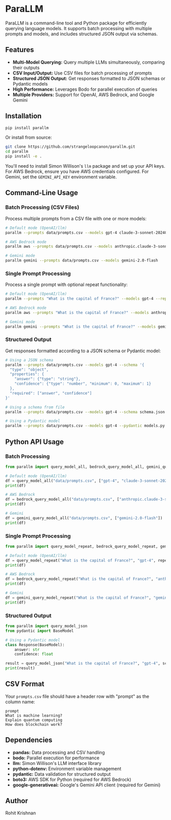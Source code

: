 # ParaLLM

ParaLLM is a command-line tool and Python package for efficiently querying language models. It supports batch processing with multiple prompts and models, and includes structured JSON output via schemas.

## Features

- **Multi-Model Querying:** Query multiple LLMs simultaneously, comparing their outputs
- **CSV Input/Output:** Use CSV files for batch processing of prompts
- **Structured JSON Output:** Get responses formatted to JSON schemas or Pydantic models
- **High Performance:** Leverages Bodo for parallel execution of queries
- **Multiple Providers:** Support for OpenAI, AWS Bedrock, and Google Gemini

## Installation

```bash
pip install parallm
```

Or install from source:

```bash
git clone https://github.com/strangeloopcanon/parallm.git
cd parallm
pip install -e .
```

You'll need to install Simon Willison's `llm` package and set up your API keys. For AWS Bedrock, ensure you have AWS credentials configured. For Gemini, set the `GEMINI_API_KEY` environment variable.

## Command-Line Usage

### Batch Processing (CSV Files)

Process multiple prompts from a CSV file with one or more models:

```bash
# Default mode (OpenAI/llm)
parallm --prompts data/prompts.csv --models gpt-4 claude-3-sonnet-20240229

# AWS Bedrock mode
parallm aws --prompts data/prompts.csv --models anthropic.claude-3-sonnet-20240229 amazon.titan-text-express-v1

# Gemini mode
parallm gemini --prompts data/prompts.csv --models gemini-2.0-flash
```

### Single Prompt Processing

Process a single prompt with optional repeat functionality:

```bash
# Default mode (OpenAI/llm)
parallm --prompts "What is the capital of France?" --models gpt-4 --repeat 5

# AWS Bedrock mode
parallm aws --prompts "What is the capital of France?" --models anthropic.claude-3-sonnet-20240229 --repeat 5

# Gemini mode
parallm gemini --prompts "What is the capital of France?" --models gemini-2.0-flash --repeat 5
```

### Structured Output

Get responses formatted according to a JSON schema or Pydantic model:

```bash
# Using a JSON schema
parallm --prompts data/prompts.csv --models gpt-4 --schema '{
  "type": "object",
  "properties": {
    "answer": {"type": "string"},
    "confidence": {"type": "number", "minimum": 0, "maximum": 1}
  },
  "required": ["answer", "confidence"]
}'

# Using a schema from file
parallm --prompts data/prompts.csv --models gpt-4 --schema schema.json

# Using a Pydantic model
parallm --prompts data/prompts.csv --models gpt-4 --pydantic models.py:ResponseModel
```

## Python API Usage

### Batch Processing

```python
from parallm import query_model_all, bedrock_query_model_all, gemini_query_model_all

# Default mode (OpenAI/llm)
df = query_model_all("data/prompts.csv", ["gpt-4", "claude-3-sonnet-20240229"])
print(df)

# AWS Bedrock
df = bedrock_query_model_all("data/prompts.csv", ["anthropic.claude-3-sonnet-20240229"])
print(df)

# Gemini
df = gemini_query_model_all("data/prompts.csv", ["gemini-2.0-flash"])
print(df)
```

### Single Prompt Processing

```python
from parallm import query_model_repeat, bedrock_query_model_repeat, gemini_query_model_repeat

# Default mode (OpenAI/llm)
df = query_model_repeat("What is the capital of France?", "gpt-4", repeat=5)
print(df)

# AWS Bedrock
df = bedrock_query_model_repeat("What is the capital of France?", "anthropic.claude-3-sonnet-20240229", repeat=5)
print(df)

# Gemini
df = gemini_query_model_repeat("What is the capital of France?", "gemini-2.0-flash", repeat=5)
print(df)
```

### Structured Output

```python
from parallm import query_model_json
from pydantic import BaseModel

# Using a Pydantic model
class Response(BaseModel):
    answer: str
    confidence: float

result = query_model_json("What is the capital of France?", "gpt-4", schema=Response)
print(result)
```

## CSV Format

Your `prompts.csv` file should have a header row with "prompt" as the column name:

```csv
prompt
What is machine learning?
Explain quantum computing
How does blockchain work?
```

## Dependencies

- **pandas:** Data processing and CSV handling
- **bodo:** Parallel execution for performance
- **llm:** Simon Willison's LLM interface library
- **python-dotenv:** Environment variable management
- **pydantic:** Data validation for structured output
- **boto3:** AWS SDK for Python (required for AWS Bedrock)
- **google-generativeai:** Google's Gemini API client (required for Gemini)

## Author

Rohit Krishnan